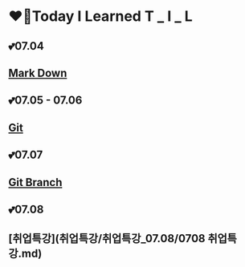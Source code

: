 # ❤️‍🔥Today I Learned	T  _  I  _  L

 

## 💕07.04

## [Mark Down](markDown/markDown_summary.md)	

## 💕07.05 - 07.06 

## [Git](git/Git_summary.md)

## 💕07.07

## [Git Branch](git/Git_branch.md)

## 💕07.08

## [취업특강](취업특강/취업특강_07.08/0708 취업특강.md)

